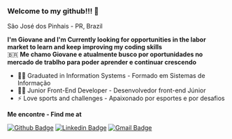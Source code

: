 ### Welcome to my github!!! 👋
São José dos Pinhais - PR, Brazil
<br>

**I'm Giovane and I'm Currently looking for opportunities in the labor market to learn and keep improving my coding skills** <br>
🇧🇷 **Me chamo Giovane e atualmente busco por oportunidades no mercado de trablho para poder aprender e continuar crescendo** <br>


- 👨‍🎓 Graduated in Information Systems - Formado em Sistemas de Informação
- 👨‍💻 Junior Front-End Developer - Desenvolvedor front-end Júnior
- ⚡ Love sports and challenges - Apaixonado por esportes e por desafios


**Me encontre - Find me at**
<br>

[![Github Badge](https://img.shields.io/badge/-Github-000?style=for-the-badge&logo=Github&logoColor=white&link=https://github.com/GiovanePolese)](https://github.com/GiovanePolese)
[![Linkedin Badge](https://img.shields.io/badge/-LinkedIn-blue?style=for-the-badge&logo=Linkedin&logoColor=white&link=https://www.linkedin.com/in/giovane-polese/)](https://www.linkedin.com/in/giovane-polese/)
[![Gmail Badge](https://img.shields.io/badge/-Gmail-c14438?style=for-the-badge&logo=Gmail&logoColor=white&link=mailto:giovanemoraispolese@gmail.com)](mailto:giovanemoraispolese@gmail.com)

